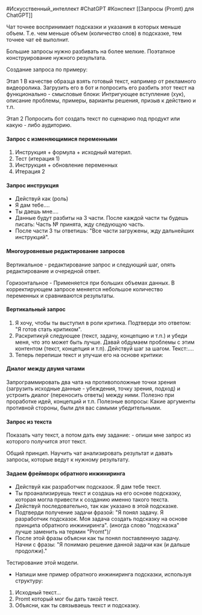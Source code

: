#Искусственный_интеллект #ChatGPT #Конспект 
[[Запросы (Promt) для ChatGPT]]

Чат точнее воспринимает подсказки и указания в которых меньше объем. Т.е. чем меньше объем (количество слов) в подсказке, тем точнее чат её выполнит.

Большие запросы нужно разбивать на более мелкие. Поэтапное конструирование нужного результата.

Создание запроса по примеру:

Этап 1
В качестве образца взять готовый текст, например от рекламного видеоролика.
Загрузить его в бот и попросить его разбить этот текст на функционально - смысловые блоки:
Интригующее вступление (хук), описание проблемы, примеры, варианты решения, призыв к действию и т.п.

Этап 2
Попросить бот создать текст по сценарию под продукт или какую - либо аудиторию.


#### Запрос с изменяющимися переменными
1. Инструкция + формула + исходный материл.
2. Тест (итерация 1)
3. Инструкция + обновление переменных
4. Итерация 2

#### Запрос инструкция
- Действуй как (роль)
- Я дам тебе....
- Ты даешь мне....
- Данные будут разбиты на 3 части. После каждой части ты будешь писать: Часть № принята, жду следующую часть.
- После части 3 ты ответишь: "Все части загружены, жду дальнейших инструкций".

#### Многоуровневые редактирование запросов

Вертикальное - редактирование запрос и следующий шаг, опять редактирование и очередной ответ. 

Горизонтальное - Применяется при больших объемах данных. В корректирующем запросе меняется небольшое количество переменных и сравниваются результаты. 

#### Вертикальный запрос
1. Я хочу, чтобы ты выступил в роли критика. Подтверди это ответом: "Я готов стать критиком".
2. Раскритикуй следующее (текст, задачу, концепцию и т.п.) и убеди меня, что это может быть лучше. Давай обдумаем проблемы с этим контентом (текст, концепция и т.п). Действуй шаг за шагом.
Текст:....
3. Теперь перепиши текст и улучши его на основе критики:

#### Диалог между двумя чатами
Запрограммировать два чата на противоположные точки зрения (загрузить исходные данные - убеждения, точку зрения, подход) и устроить диалог (переносить ответы) между ними. Полезно при проработке идей, концепций и т.п.
Полезные вопросы: Какие аргументы противной стороны, были для вас самыми убедительными.


#### Запрос из текста
Показать чату текст, а потом дать ему задание: - опиши мне запрос из которого получится этот текст.

Общий принцип. Научить чат анализировать результат и давать запросы, которые ведут к нужному результату.

#### Задаем фреймворк обратного инжиниринга
- Действуй как разработчик подсказок. Я дам тебе текст.
- Ты проанализируешь текст и создашь на его основе подсказку, которая могла привести к созданию именно такого текста.
- Действуй последовательно, так как указано в этой подсказке.
- Подтверди получение задачи фразой: "Я понял задачу. Я разработчик подсказок. Моя задача создать подсказку на основе принципа обратного инжиниринга". (иногда слово "подсказка" лучше заменить на термин "Promt")/
- После этой фразы объясни как ты понял поставленную задачу. Начни с фразы: "Я понимаю решение данной задачи как (и дальше продолжи)."

Тестирование этой модели.
- Напиши мне пример обратного инжиниринга подсказки, используя структуру:
1. Исходный текст...
2. Promt который мог бы дать такой текст.
3. Объясни, как ты связываешь текст и подсказку.